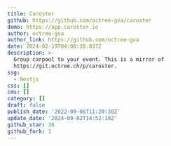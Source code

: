 ```yaml
---
title: Caroster
github: https://github.com/octree-gva/caroster
demo: https://app.caroster.io
author: octree-gva
author_link: https://github.com/octree-gva
date: 2024-02-19T04:08:38.837Z
description: >-
  Group carpool to your event. This is a mirror of
  https://git.octree.ch/p/caroster.
ssg:
  - Nextjs
css: []
cms: []
category: []
draft: false
publish_date: '2022-09-06T11:20:30Z'
update_date: '2024-09-02T14:52:18Z'
github_star: 30
github_fork: 1
---
```

